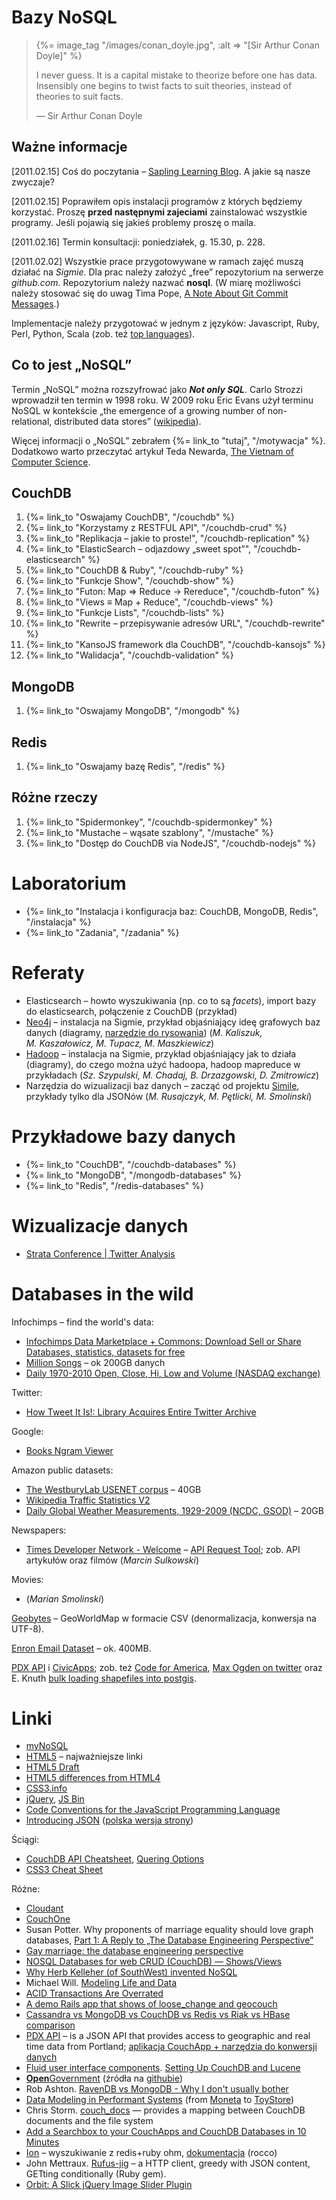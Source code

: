# Bazy NoSQL

<blockquote>
 {%= image_tag "/images/conan_doyle.jpg", :alt => "[Sir Arthur Conan Doyle]" %}
 <p>
   I never guess. It is a capital mistake to theorize before one has
   data. Insensibly one begins to twist facts to suit theories, instead
   of theories to suit facts.
 </p>
 <p class="author">— Sir Arthur Conan Doyle</p>
</blockquote>

## Ważne informacje

[2011.02.15] Coś do poczytania – [Sapling Learning Blog](http://blog.saplinglearning.com/2011/02/data-mining-6-things-i-learned-from.html).
A jakie są nasze zwyczaje?

[2011.02.15] Poprawiłem opis instalacji programów z których będziemy korzystać.
Proszę **przed następnymi zajeciami** zainstalować wszystkie programy.
Jeśli pojawią się jakieś problemy proszę o maila.

[2011.02.16] Termin konsultacji: poniedziałek, g. 15.30, p. 228.

[2011.02.02] Wszystkie prace przygotowywane w ramach zajęć muszą działać na *Sigmie*.
Dla prac należy założyć „free” repozytorium na serwerze *github.com*.
Repozytorium należy nazwać **nosql**.
(W miarę możliwości należy stosować się do uwag Tima Pope,
[A Note About Git Commit Messages](http://tbaggery.com/2008/04/19/a-note-about-git-commit-messages.html).)

Implementacje należy przygotować w jednym z języków:
Javascript, Ruby, Perl, Python, Scala
(zob. też [top languages](https://github.com/languages)).


## Co to jest „NoSQL”

Termin „NoSQL” można rozszyfrować jako ***Not only SQL***. Carlo
Strozzi wprowadził ten termin w 1998 roku. W 2009 roku Eric Evans
użył terminu NoSQL w kontekście „the emergence of a
growing number of non-relational, distributed data stores”
([wikipedia](http://en.wikipedia.org/wiki/NoSQL)).

Więcej informacji o „NoSQL” zebrałem {%= link_to "tutaj", "/motywacja" %}.
Dodatkowo warto przeczytać artykuł Teda Newarda,
[The Vietnam of Computer Science](http://blogs.tedneward.com/2006/06/26/The+Vietnam+Of+Computer+Science.aspx).


## CouchDB

1. {%= link_to "Oswajamy CouchDB", "/couchdb" %}
1. {%= link_to "Korzystamy z RESTFUL API", "/couchdb-crud" %}
1. {%= link_to "Replikacja – jakie to proste!", "/couchdb-replication" %}
1. {%= link_to "ElasticSearch – odjazdowy „sweet spot”", "/couchdb-elasticsearch" %}
1. {%= link_to "CouchDB & Ruby", "/couchdb-ruby" %}
1. {%= link_to "Funkcje Show", "/couchdb-show" %}
1. {%= link_to "Futon: Map ⇒ Reduce → Rereduce", "/couchdb-futon" %}
1. {%= link_to "Views ≡ Map + Reduce", "/couchdb-views" %}
1. {%= link_to "Funkcje Lists", "/couchdb-lists" %}
1. {%= link_to "Rewrite – przepisywanie adresów URL", "/couchdb-rewrite" %}
1. {%= link_to "KansoJS framework dla CouchDB", "/couchdb-kansojs" %}
1. {%= link_to "Walidacja", "/couchdb-validation" %}

<!--

TODO:

1. {%= link_to "CouchApp", "/couchdb-couchapp" %}
1. {%= link_to "Autentykacja", "/couchdb-authentication" %}
1. {%= link_to "Apache", "/couchdb-apache" %}

-->

## MongoDB

1. {%= link_to "Oswajamy MongoDB", "/mongodb" %}


## Redis

1. {%= link_to "Oswajamy bazę Redis", "/redis" %}


## Różne rzeczy

1. {%= link_to "Spidermonkey", "/couchdb-spidermonkey" %}
1. {%= link_to "Mustache – wąsate szablony", "/mustache" %}
1. {%= link_to "Dostęp do CouchDB via NodeJS", "/couchdb-nodejs" %}


# Laboratorium

*  {%= link_to "Instalacja i konfiguracja baz: CouchDB, MongoDB, Redis", "/instalacja" %}
*  {%= link_to "Zadania", "/zadania" %}


# Referaty

* Elasticsearch – howto wyszukiwania (np. co to są *facets*),
  import bazy do elasticsearch, połączenie z CouchDB (przykład)
* [Neo4j](http://neo4j.org/) – instalacja na Sigmie, przykład objaśniający
  ideę grafowych baz danych (diagramy, [narzędzie do rysowania](https://cacoo.com/))
  (<i>M. Kaliszuk, M. Kaszałowicz, M. Tupacz, M. Maszkiewicz</i>)
* [Hadoop](http://hadoop.apache.org/) – instalacja na Sigmie, przykład objaśniający jak to działa (diagramy),
  do czego można użyć hadoopa, hadoop mapreduce w przykładach
  (<i>Sz. Szypulski, M. Chadaj, B. Drzazgowski, D. Zmitrowicz</i>)
* Narzędzia do wizualizacji baz danych – zacząć od projektu [Simile](http://simile.mit.edu/),
  przykłady tylko dla JSONów (<em>M. Rusajczyk, M. Pętlicki, M. Smolinski</em>)


# Przykładowe bazy danych

* {%= link_to "CouchDB", "/couchdb-databases" %}
* {%= link_to "MongoDB", "/mongodb-databases" %}
* {%= link_to "Redis", "/redis-databases" %}


# Wizualizacje danych

* [Strata Conference | Twitter Analysis](http://strataconf.nexalogy.com/)


# Databases in the wild

Infochimps – find the world's data:

* [Infochimps Data Marketplace + Commons: Download Sell or Share Databases, statistics, datasets for free](http://infochimps.com/)
* [Million Songs](http://infochimps.com/collections/million-songs) – ok 200GB danych
* [Daily 1970-2010 Open, Close, Hi, Low and Volume (NASDAQ exchange)](http://infochimps.com/datasets/daily-1970-2010-open-close-hi-low-and-volume-nasdaq-exchange)

Twitter:

* [How Tweet It Is!: Library Acquires Entire Twitter Archive](http://blogs.loc.gov/loc/2010/04/how-tweet-it-is-library-acquires-entire-twitter-archive/)

Google:

* [Books Ngram Viewer](http://ngrams.googlelabs.com/)

Amazon public datasets:

* [The WestburyLab USENET corpus](http://aws.amazon.com/datasets/1679761938200766) – 40GB
* [Wikipedia Traffic Statistics V2](http://aws.amazon.com/datasets/4182)
* [Daily Global Weather Measurements, 1929-2009 (NCDC, GSOD)](http://aws.amazon.com/datasets/2759) – 20GB

Newspapers:

* [Times Developer Network - Welcome](http://developer.nytimes.com/) –
  [API Request Tool](http://prototype.nytimes.com/gst/apitool/index.html);
  zob. API artykułów oraz filmów (<i>Marcin Sulkowski</i>)

Movies:

* [](ftp://ftp.fu-berlin.de/pub/misc/movies/database/) (<i>Marian Smolinski</i>)

[Geobytes](http://geobytes.com/) – GeoWorldMap w formacie CSV
(denormalizacja, konwersja na UTF-8).

[Enron Email Dataset](http://www.cs.cmu.edu/~enron/) – ok. 400MB.

[PDX API](http://www.pdxapi.com/) i [CivicApps](http://www.civicapps.org/);
zob. też [Code for America](http://codeforamerica.org/),
[Max Ogden on twitter](http://twitter.com/#!/maxogden)
oraz E. Knuth [bulk loading shapefiles into postgis](http://iknuth.com/2010/05/bulk-loading-shapefiles-into-postgis/).


# Linki

* [myNoSQL](http://nosql.mypopescu.com/)
* [HTML5](http://html5.org/) – najważniejsze linki
* [HTML5 Draft](http://www.whatwg.org/specs/web-apps/current-work/multipage/)
* [HTML5 differences from HTML4](http://dev.w3.org/html5/html4-differences/)
* [CSS3.info](http://www.css3.info/)
* [jQuery](http://jquery.com/), [JS Bin](http://jsbin.com/)
* [Code Conventions for the JavaScript Programming Language](http://javascript.crockford.com/code.html)
* [Introducing JSON](http://www.json.org/) ([polska wersja strony](http://www.json.org/json-pl.html))


Ściągi:

* [CouchDB API Cheatsheet](http://wiki.apache.org/couchdb/API_Cheatsheet),
  [Quering Options](http://wiki.apache.org/couchdb/HTTP_view_API#Querying_Options)
* [CSS3 Cheat Sheet](http://www.smashingmagazine.com/2009/07/13/css-3-cheat-sheet-pdf/)


Różne:

* [Cloudant](https://cloudant.com/#!/solutions/cloud)
* [CouchOne](http://www.couchone.com/get)
* Susan Potter. Why proponents of marriage equality should love graph databases,
  [Part 1: A Reply to „The Database Engineering
  Perspective”](http://geek.susanpotter.net/2010/03/why-proponents-of-marriage-equality.html)
* [Gay marriage: the database engineering perspective](http://qntm.org/gay)
* [NOSQL Databases for web CRUD (CouchDB) —
  Shows/Views](http://www.ilyasterin.com/blog/2010/02/nosql-databases-for-web-crud-couchdb-showsviews.html)
* [Why Herb Kelleher (of SouthWest) invented
  NoSQL](http://blog.acaro.org/entry/why-herb-kelleher-of-southwest-invented-nosql)
* Michael Will.
  [Modeling Life and Data](http://www.geopense.net/distrib/cassandra-life-science.pdf)
* [ACID Transactions Are Overrated](http://infogrid.org/blog/2010/08/acid-transactions-are-overrated/)
* [A demo Rails app that shows of loose_change and geocouch](https://github.com/joshuamiller/loose_change_demo)
* [Cassandra vs MongoDB vs CouchDB vs Redis vs Riak vs HBase comparison](http://kkovacs.eu/cassandra-vs-mongodb-vs-couchdb-vs-redis)
* [PDX API](http://www.pdxapi.com/) – is a JSON API that provides
  access to geographic and real time data from Portland;
  [aplikacja CouchApp + narzędzia do konwersji danych](https://github.com/maxogden/PDXAPI)
* [Fluid user interface components](http://www.fluidproject.org/).
  [Setting Up CouchDB and Lucene](http://wiki.fluidproject.org/display/fluid/Setting+Up+CouchDB+and+Lucene)
* [**Open**Government](http://opengovernment.org/) (źródła na [githubie](https://github.com/opengovernment))
* Rob Ashton.
  [RavenDB vs MongoDB - Why I don't usually bother](http://codeofrob.com/archive/2011/01/26/ravendb-vs-mongodb-why-i-dont-usually-bother.aspx)
* [Data Modeling in Performant Systems](http://railstips.org/blog/archives/2011/01/27/data-modeling-in-performant-systems/) (from [Moneta](https://github.com/wycats/moneta) to [ToyStore](https://github.com/newtoy/toystore))
* Chris Storm. [couch_docs](http://github.com/eee-c/couch_docs) —
  provides a mapping between CouchDB documents and the file system
* [Add a Searchbox to your CouchApps and CouchDB Databases in 10 Minutes](http://blog.cloudant.com/searchapp-add-a-searchbox-to-your-couchapps-and-couchdb-databases-in-10-minutes/)
* [Ion](https://github.com/rstacruz/ion) – wyszukiwanie z redis+ruby ohm,
  [dokumentacja](http://ricostacruz.com/ion/) (rocco)
* John Mettraux. [Rufus-jig](https://github.com/jmettraux/rufus-jig) –
  a HTTP client, greedy with JSON content, GETting conditionally (Ruby gem).
* [Orbit: A Slick jQuery Image Slider Plugin](http://www.zurb.com/playground/orbit-jquery-image-slider)
